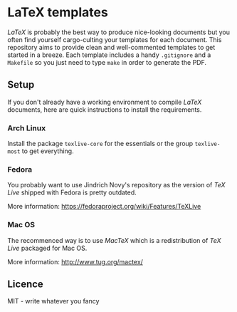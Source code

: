# LaTeX templates

_LaTeX_ is probably the best way to produce nice-looking documents but you often find yourself cargo-culting your templates for each document.
This repository aims to provide clean and well-commented templates to get started in a breeze.
Each template includes a handy `.gitignore` and a `Makefile` so you just need to type `make` in order to generate the PDF.


## Setup

If you don't already have a working environment to compile _LaTeX_ documents, here are quick instructions to install the requirements.

### Arch Linux

Install the package `texlive-core` for the essentials or the group `texlive-most` to get everything.

### Fedora

You probably want to use Jindrich Novy's repository as the version of _TeX Live_ shipped with Fedora is pretty outdated.

More information: https://fedoraproject.org/wiki/Features/TeXLive

### Mac OS

The recommenced way is to use _MacTeX_ which is a redistribution of _TeX Live_ packaged for Mac OS.

More information: http://www.tug.org/mactex/


## Licence

MIT - write whatever you fancy

